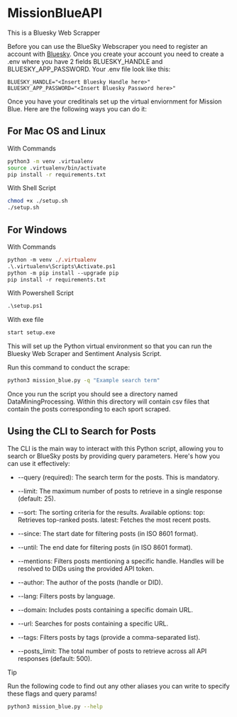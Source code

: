 # MissionBlueAPI

This is a Bluesky Web Scrapper

Before you can use the BlueSky Webscraper you need to register an account with [Bluesky](https://bsky.app/). Once you create your account you need to create a .env where you have 2 fields BLUESKY_HANDLE and BLUESKY_APP_PASSWORD. Your .env file look like this:

```text
BLUESKY_HANDLE="<Insert Bluesky Handle here>"
BLUESKY_APP_PASSWORD="<Insert Bluesky Password here>"
```

Once you have your creditinals set up the virtual enviornment for Mission Blue. Here are the following ways you can do it:

## For Mac OS and Linux

With Commands

```zsh
python3 -m venv .virtualenv
source .virtualenv/bin/activate
pip install -r requirements.txt
```

With Shell Script

```zsh
chmod +x ./setup.sh
./setup.sh
```

## For Windows

With Commands

```ps
python -m venv ./.virtualenv
.\.virtualenv\Scripts\Activate.ps1
python -m pip install --upgrade pip
pip install -r requirements.txt
```

With Powershell Script

```ps
.\setup.ps1
```

With exe file

```ps
start setup.exe
```

This will set up the Python virtual environment so that you can run the Bluesky Web Scraper and Sentiment Analysis Script.

Run this command to conduct the scrape:

```zsh
python3 mission_blue.py -q "Example search term"
```

Once you run the script you should see a directory named DataMiningProcessing. Within this directory will contain csv files that contain the posts corresponding to each sport scraped.

## Using the CLI to Search for Posts

The CLI is the main way to interact with this Python script, allowing you to search or BlueSky posts by providing query parameters. Here's how you can use it effectively:

* --query (required): The search term for the posts. This is mandatory.

* --limit: The maximum number of posts to retrieve in a single response (default: 25).

* --sort: The sorting criteria for the results. Available options:
   top: Retrieves top-ranked posts.
   latest: Fetches the most recent posts.

* --since: The start date for filtering posts (in ISO 8601 format).

* --until: The end date for filtering posts (in ISO 8601 format).

* --mentions: Filters posts mentioning a specific handle. Handles will be resolved to DIDs using the provided API token.

* --author: The author of the posts (handle or DID).

* --lang: Filters posts by language.

* --domain: Includes posts containing a specific domain URL.

* --url: Searches for posts containing a specific URL.

* --tags: Filters posts by tags (provide a comma-separated list).

* --posts_limit: The total number of posts to retrieve across all API responses (default: 500).

> [!TIP]
> Run the following code to find out any other aliases you can write to specify these flags and query params!
>
>```zsh
>python3 mission_blue.py --help
>```
